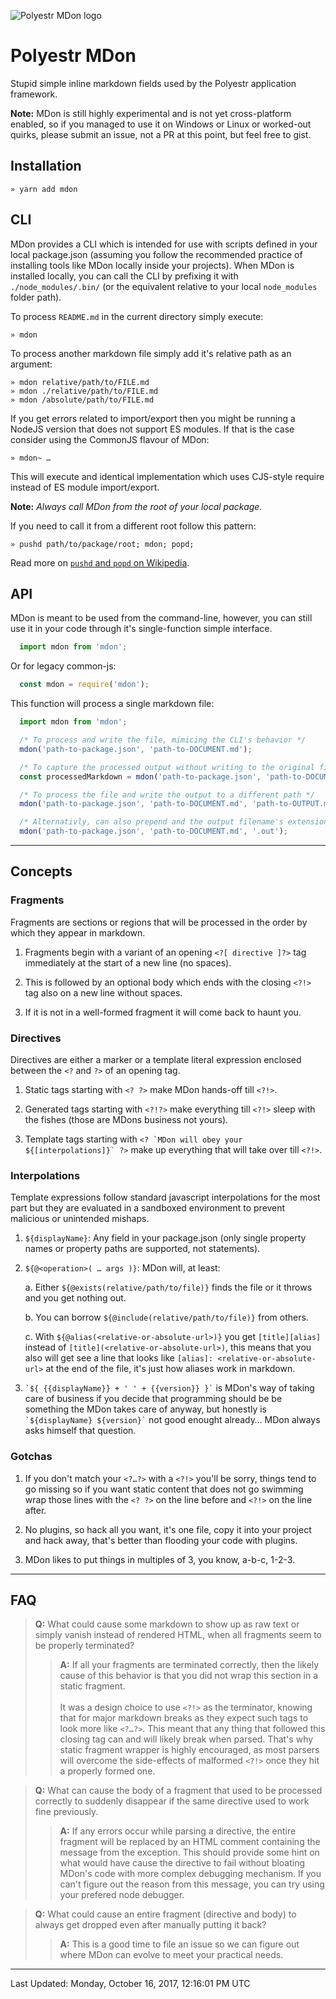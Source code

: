 
![Polyestr MDon logo][asset-1]

# Polyestr MDon

Stupid simple inline markdown fields used by the Polyestr application framework.

**Note:** MDon is still highly experimental and is not yet cross-platform
enabled, so if you managed to use it on Windows or Linux or worked-out quirks,
please submit an issue, not a PR at this point, but feel free to gist.

## Installation

    » yarn add mdon

## CLI

MDon provides a CLI which is intended for use with scripts defined in your local
package.json (assuming you follow the recommended practice of installing tools
like MDon locally inside your projects). When MDon is installed locally, you
can call the CLI by prefixing it with `./node_modules/.bin/` (or the equivalent
relative to your local `node_modules` folder path).

To process `README.md` in the current directory simply execute:

    » mdon

To process another markdown file simply add it's relative path as an argument:

    » mdon relative/path/to/FILE.md
    » mdon ./relative/path/to/FILE.md
    » mdon /absolute/path/to/FILE.md

If you get errors related to import/export then you might be running a NodeJS
version that does not support ES modules. If that is the case consider using
the CommonJS flavour of MDon:

    » mdon~ …

This will execute and identical implementation which uses CJS-style require
instead of ES module import/export.

**Note:** *Always call MDon from the root of your local package.*

If you need to call it from a different root follow this pattern:

    » pushd path/to/package/root; mdon; popd;

Read more on [`pushd` and `popd` on Wikipedia](https://en.wikipedia.org/wiki/Pushd_and_popd).

## API

MDon is meant to be used from the command-line, however, you can still use it
in your code through it's single-function simple interface.

```js
  import mdon from 'mdon';
```

Or for legacy common-js:

```js
  const mdon = require('mdon');
```

This function will process a single markdown file:

```js
  import mdon from 'mdon';

  /* To process and write the file, mimicing the CLI's behavior */
  mdon('path-to-package.json', 'path-to-DOCUMENT.md');

  /* To capture the processed output without writing to the original file */
  const processedMarkdown = mdon('path-to-package.json', 'path-to-DOCUMENT.md', false);

  /* To process the file and write the output to a different path */
  mdon('path-to-package.json', 'path-to-DOCUMENT.md', 'path-to-OUTPUT.md');

  /* Alternativly, can also prepend and the output filename's extension */
  mdon('path-to-package.json', 'path-to-DOCUMENT.md', '.out');

```

---
## Concepts

### Fragments

Fragments are sections or regions that will be processed in the order by which
they appear in markdown.

  1. Fragments begin with a variant of an opening `<?[ directive ]?>` tag
  immediately at the start of a new line (no spaces).

  2. This is followed by an optional body which ends with the closing `<?!>`
  tag also on a new line without spaces.

  3. If it is not in a well-formed fragment it will come back to haunt you.

### Directives

Directives are either a marker or a template literal expression enclosed between
the `<?` and `?>` of an opening tag.

1. Static tags starting with `<? ?>` make MDon hands-off till `<?!>`.

2. Generated tags starting with `<?!?>` make everything till `<?!>` sleep
with the fishes (those are MDons business not yours).

3. Template tags starting with ``<? `MDon will obey your ${[interpolations]}` ?>``
make up everything that will take over till `<?!>`.

### Interpolations

Template expressions follow standard javascript interpolations for the most part
but they are evaluated in a sandboxed environment to prevent malicious or
unintended mishaps.

  1. `${displayName}`: Any field in your package.json (only single property
  names or property paths are supported, not statements).

  2. `${@<operation>( … args )}`: MDon will, at least:

      a. Either `${@exists(relative/path/to/file)}` finds the file or it throws
      and you get nothing out.

      b. You can borrow `${@include(relative/path/to/file)}` from others.

      c. With `${@alias(<relative-or-absolute-url>)}` you get `[title][alias]`
      instead of `[title](<relative-or-absolute-url>)`, this means that you also
      will get see a line that looks like `[alias]: <relative-or-absolute-url>`
      at the end of the file, it's just how aliases work in markdown.

  3. `` `${ {{displayName}} + ' ' + {{version}} }` `` is MDon's way of taking
  care of business if you decide that programming should be be something the
  MDon takes care of anyway, but honestly is `` `${displayName} ${version}` ``
  not good enought already… MDon always asks himself that question.

### Gotchas

  1. If you don't match your `<?…?>` with a `<?!>` you'll be sorry, things tend
  to go missing so if you want static content that does not go swimming wrap
  those lines with the `<? ?>` on the line before and `<?!>` on the line after.

  2. No plugins, so hack all you want, it's one file, copy it into your project
  and hack away, that's better than flooding your code with plugins.

  3. MDon likes to put things in multiples of 3, you know, a-b-c, 1-2-3.

---
## FAQ

> **Q:** What could cause some markdown to show up as raw text or simply vanish
instead of rendered HTML, when all fragments seem to be properly terminated?
>
> > **A:** If all your fragments are terminated correctly, then the likely cause
of this behavior is that you did not wrap this section in a static fragment.
<br/> <br/> It was a design choice to use `<?!>` as the terminator, knowing that for
major markdown breaks as they expect such tags to look more like `<?…?>`. This
meant that any thing that followed this closing tag can and will likely break
when parsed. That's why static fragment wrapper is highly encouraged, as most
parsers will overcome the side-effects of malformed `<?!>` once they hit a
properly formed one.

> **Q:** What can cause the body of a fragment that used to be processed correctly
to suddenly disappear if the same directive used to work fine previously.
>
> > **A:** If any errors occur while parsing a directive, the entire fragment will
be replaced by an HTML comment containing the message from the exception. This
should provide some hint on what would have cause the directive to fail without
bloating MDon's code with more complex debugging mechanism. If you can't figure
out the reason from this message, you can try using your prefered node debugger.

> **Q:** What could cause an entire fragment (directive and body) to always get
dropped even after manually putting it back?
>
> > **A:** This is a good time to file an issue so we can figure out where MDon can
evolve to meet your practical needs.

[asset-1]: https://cdn.rawgit.com/polyestr/mdon/master/assets/logo.svg

---
Last Updated: Monday, October 16, 2017, 12:16:01 PM UTC

